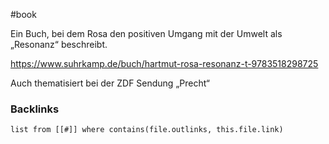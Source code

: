 #book 

Ein Buch, bei dem Rosa den positiven Umgang mit der Umwelt als „Resonanz“ beschreibt.

https://www.suhrkamp.de/buch/hartmut-rosa-resonanz-t-9783518298725

Auch thematisiert bei der ZDF Sendung „Precht“

### Backlinks
```dataview 
list from [[#]] where contains(file.outlinks, this.file.link)
```

